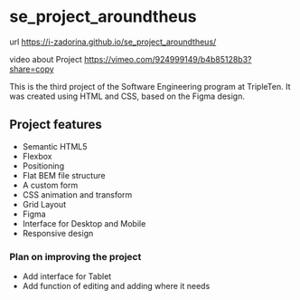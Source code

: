 # se_project_aroundtheus

url https://i-zadorina.github.io/se_project_aroundtheus/

video about Project https://vimeo.com/924999149/b4b85128b3?share=copy

This is the third project of the Software Engineering program at TripleTen. It was created using HTML and CSS, based on the Figma design.

## Project features

- Semantic HTML5
- Flexbox
- Positioning
- Flat BEM file structure
- A custom form
- CSS animation and transform
- Grid Layout
- Figma
- Interface for Desktop and Mobile
- Responsive design

### Plan on improving the project

- Add interface for Tablet
- Add function of editing and adding where it needs
